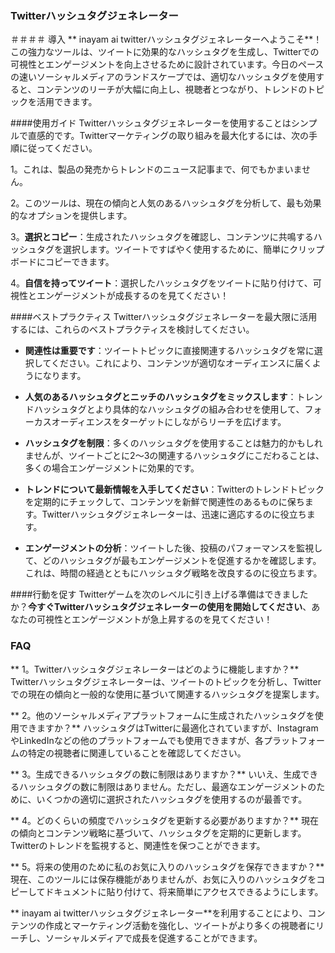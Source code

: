 ### Twitterハッシュタグジェネレーター

＃＃＃＃ 導入
** inayam ai twitterハッシュタグジェネレーターへようこそ**！この強力なツールは、ツイートに効果的なハッシュタグを生成し、Twitterでの可視性とエンゲージメントを向上させるために設計されています。今日のペースの速いソーシャルメディアのランドスケープでは、適切なハッシュタグを使用すると、コンテンツのリーチが大幅に向上し、視聴者とつながり、トレンドのトピックを活用できます。

####使用ガイド
Twitterハッシュタグジェネレーターを使用することはシンプルで直感的です。Twitterマーケティングの取り組みを最大化するには、次の手順に従ってください。

1。これは、製品の発売からトレンドのニュース記事まで、何でもかまいません。

2。このツールは、現在の傾向と人気のあるハッシュタグを分析して、最も効果的なオプションを提供します。

3。**選択とコピー**：生成されたハッシュタグを確認し、コンテンツに共鳴するハッシュタグを選択します。ツイートですばやく使用するために、簡単にクリップボードにコピーできます。

4。**自信を持ってツイート**：選択したハッシュタグをツイートに貼り付けて、可視性とエンゲージメントが成長するのを見てください！

####ベストプラクティス
Twitterハッシュタグジェネレーターを最大限に活用するには、これらのベストプラクティスを検討してください。

-  **関連性は重要です**：ツイートトピックに直接関連するハッシュタグを常に選択してください。これにより、コンテンツが適切なオーディエンスに届くようになります。

-  **人気のあるハッシュタグとニッチのハッシュタグをミックスします**：トレンドハッシュタグとより具体的なハッシュタグの組み合わせを使用して、フォーカスオーディエンスをターゲットにしながらリーチを広げます。

-  **ハッシュタグを制限**：多くのハッシュタグを使用することは魅力的かもしれませんが、ツイートごとに2〜3の関連するハッシュタグにこだわることは、多くの場合エンゲージメントに効果的です。

-  **トレンドについて最新情報を入手してください**：Twitterのトレンドトピックを定期的にチェックして、コンテンツを新鮮で関連性のあるものに保ちます。Twitterハッシュタグジェネレーターは、迅速に適応するのに役立ちます。

-  **エンゲージメントの分析**：ツイートした後、投稿のパフォーマンスを監視して、どのハッシュタグが最もエンゲージメントを促進するかを確認します。これは、時間の経過とともにハッシュタグ戦略を改良するのに役立ちます。

####行動を促す
Twitterゲームを次のレベルに引き上げる準備はできましたか？**今すぐTwitterハッシュタグジェネレーターの使用を開始してください**、あなたの可視性とエンゲージメントが急上昇するのを見てください！

### FAQ

** 1。Twitterハッシュタグジェネレーターはどのように機能しますか？**
Twitterハッシュタグジェネレーターは、ツイートのトピックを分析し、Twitterでの現在の傾向と一般的な使用に基づいて関連するハッシュタグを提案します。

** 2。他のソーシャルメディアプラットフォームに生成されたハッシュタグを使用できますか？**
ハッシュタグはTwitterに最適化されていますが、InstagramやLinkedInなどの他のプラットフォームでも使用できますが、各プラットフォームの特定の視聴者に関連していることを確認してください。

** 3。生成できるハッシュタグの数に制限はありますか？**
いいえ、生成できるハッシュタグの数に制限はありません。ただし、最適なエンゲージメントのために、いくつかの適切に選択されたハッシュタグを使用するのが最善です。

** 4。どのくらいの頻度でハッシュタグを更新する必要がありますか？**
現在の傾向とコンテンツ戦略に基づいて、ハッシュタグを定期的に更新します。Twitterのトレンドを監視すると、関連性を保つことができます。

** 5。将来の使用のために私のお気に入りのハッシュタグを保存できますか？**
現在、このツールには保存機能がありませんが、お気に入りのハッシュタグをコピーしてドキュメントに貼り付けて、将来簡単にアクセスできるようにします。

** inayam ai twitterハッシュタグジェネレーター**を利用することにより、コンテンツの作成とマーケティング活動を強化し、ツイートがより多くの視聴者にリーチし、ソーシャルメディアで成長を促進することができます。